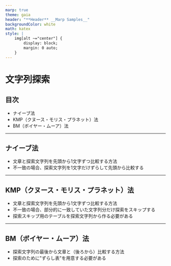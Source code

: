 ```yaml
---
marp: true
theme: gaia
header: "**Header** __Marp Samples__"
backgroundColor: white
math: katex
style: |
    img[alt ~="center"] {
        display: block;
        margin: 0 auto;
    }
---
```

# 文字列探索
## 目次
- ナイーブ法
- KMP（クヌース・モリス・プラネット）法
- BM（ボイヤー・ムーア）法

---
## ナイーブ法
- 文章と探索文字列を先頭から1文字ずつ比較する方法
- 不一致の場合、探索文字列を1文字だけずらして先頭から比較する

---
## KMP（クヌース・モリス・プラネット）法
- 文章と探索文字列を先頭から1文字ずつ比較する方法
- 不一致の場合、部分的に一致していた文字列分だけ探索をスキップする
- 探索スキップ用のテーブルを探索文字列から作る必要がある

---
## BM（ボイヤー・ムーア）法
- 探索文字列の最後から文章と（後ろから）比較する方法
- 探索のために"ずらし表"を用意する必要がある

